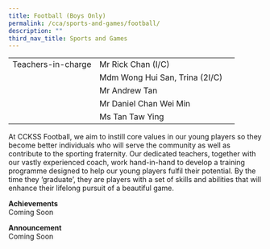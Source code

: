 ```yaml
---
title: Football (Boys Only)
permalink: /cca/sports-and-games/football/
description: ""
third_nav_title: Sports and Games
---
```

|  	|  	|  	|			
|---	|---	|---	|			
|  	Teachers-in-charge 	|  	Mr Rick Chan (I/C)	|  		|  
|  		|  	Mdm Wong Hui San, Trina (2I/C)	|  		|  
|  		|  	Mr Andrew Tan	|  		|  
|  		|  	Mr Daniel Chan Wei Min	|  		|  
|  		|  	Ms Tan Taw Ying	|  		|  

At CCKSS Football, we aim to instill core values in our young players so they become better individuals who will serve the community as well as contribute to the sporting fraternity. Our dedicated teachers, together with our vastly experienced coach, work hand-in-hand to develop a training programme designed to help our young players fulfil their potential. By the time they ‘graduate’, they are players with a set of skills and abilities that will enhance their lifelong pursuit of a beautiful game. 


**Achievements**
<br>Coming Soon

**Announcement** 
<br>Coming Soon